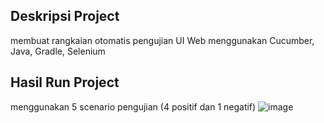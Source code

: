 ## Deskripsi Project
membuat rangkaian otomatis pengujian UI Web menggunakan Cucumber, Java, Gradle, Selenium

## Hasil Run Project
menggunakan 5 scenario pengujian (4 positif dan 1 negatif) 
![image](https://github.com/user-attachments/assets/ce120eca-9a0b-48f2-aec0-b39e7506102c)
 
